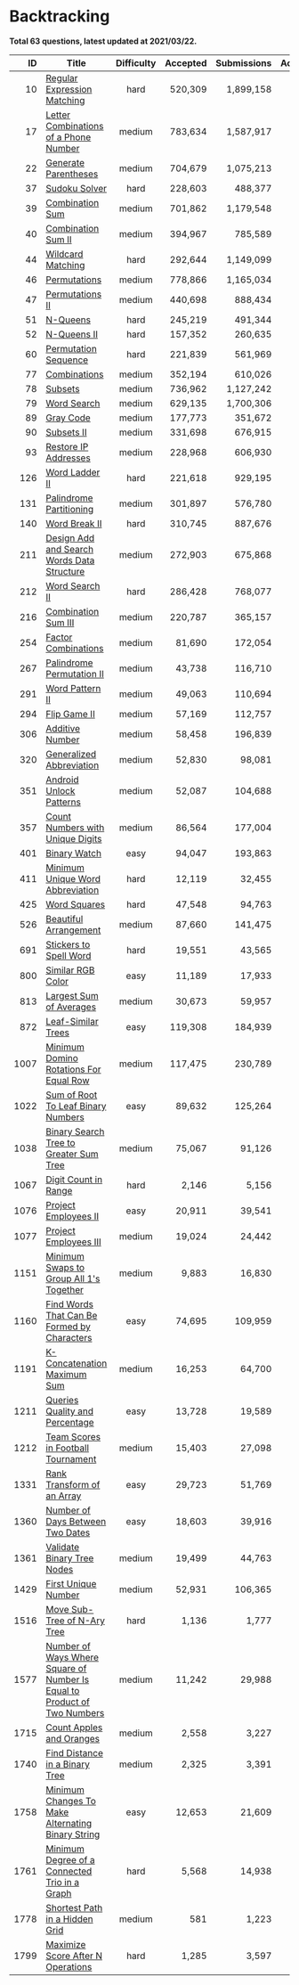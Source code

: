 # Backtracking

**Total 63 questions, latest updated at 2021/03/22.**

| ID |                                                                                      Title                                                                                       |Difficulty|Accepted|Submissions|Acceptance|
|---:|----------------------------------------------------------------------------------------------------------------------------------------------------------------------------------|:--------:|-------:|----------:|---------:|
|  10|[Regular Expression Matching](https://leetcode.com/problems/regular-expression-matching)                                                                                          |   hard   | 520,309|  1,899,158|       27%|
|  17|[Letter Combinations of a Phone Number](https://leetcode.com/problems/letter-combinations-of-a-phone-number)                                                                      |  medium  | 783,634|  1,587,917|       49%|
|  22|[Generate Parentheses](https://leetcode.com/problems/generate-parentheses)                                                                                                        |  medium  | 704,679|  1,075,213|       66%|
|  37|[Sudoku Solver](https://leetcode.com/problems/sudoku-solver)                                                                                                                      |   hard   | 228,603|    488,377|       47%|
|  39|[Combination Sum](https://leetcode.com/problems/combination-sum)                                                                                                                  |  medium  | 701,862|  1,179,548|       60%|
|  40|[Combination Sum II](https://leetcode.com/problems/combination-sum-ii)                                                                                                            |  medium  | 394,967|    785,589|       50%|
|  44|[Wildcard Matching](https://leetcode.com/problems/wildcard-matching)                                                                                                              |   hard   | 292,644|  1,149,099|       25%|
|  46|[Permutations](https://leetcode.com/problems/permutations)                                                                                                                        |  medium  | 778,866|  1,165,034|       67%|
|  47|[Permutations II](https://leetcode.com/problems/permutations-ii)                                                                                                                  |  medium  | 440,698|    888,434|       50%|
|  51|[N-Queens](https://leetcode.com/problems/n-queens)                                                                                                                                |   hard   | 245,219|    491,344|       50%|
|  52|[N-Queens II](https://leetcode.com/problems/n-queens-ii)                                                                                                                          |   hard   | 157,352|    260,635|       60%|
|  60|[Permutation Sequence](https://leetcode.com/problems/permutation-sequence)                                                                                                        |   hard   | 221,839|    561,969|       39%|
|  77|[Combinations](https://leetcode.com/problems/combinations)                                                                                                                        |  medium  | 352,194|    610,026|       58%|
|  78|[Subsets](https://leetcode.com/problems/subsets)                                                                                                                                  |  medium  | 736,962|  1,127,242|       65%|
|  79|[Word Search](https://leetcode.com/problems/word-search)                                                                                                                          |  medium  | 629,135|  1,700,306|       37%|
|  89|[Gray Code](https://leetcode.com/problems/gray-code)                                                                                                                              |  medium  | 177,773|    351,672|       51%|
|  90|[Subsets II](https://leetcode.com/problems/subsets-ii)                                                                                                                            |  medium  | 331,698|    676,915|       49%|
|  93|[Restore IP Addresses](https://leetcode.com/problems/restore-ip-addresses)                                                                                                        |  medium  | 228,968|    606,930|       38%|
| 126|[Word Ladder II](https://leetcode.com/problems/word-ladder-ii)                                                                                                                    |   hard   | 221,618|    929,195|       24%|
| 131|[Palindrome Partitioning](https://leetcode.com/problems/palindrome-partitioning)                                                                                                  |  medium  | 301,897|    576,780|       52%|
| 140|[Word Break II](https://leetcode.com/problems/word-break-ii)                                                                                                                      |   hard   | 310,745|    887,676|       35%|
| 211|[Design Add and Search Words Data Structure](https://leetcode.com/problems/design-add-and-search-words-data-structure)                                                            |  medium  | 272,903|    675,868|       40%|
| 212|[Word Search II](https://leetcode.com/problems/word-search-ii)                                                                                                                    |   hard   | 286,428|    768,077|       37%|
| 216|[Combination Sum III](https://leetcode.com/problems/combination-sum-iii)                                                                                                          |  medium  | 220,787|    365,157|       60%|
| 254|[Factor Combinations](https://leetcode.com/problems/factor-combinations)                                                                                                          |  medium  |  81,690|    172,054|       47%|
| 267|[Palindrome Permutation II](https://leetcode.com/problems/palindrome-permutation-ii)                                                                                              |  medium  |  43,738|    116,710|       37%|
| 291|[Word Pattern II](https://leetcode.com/problems/word-pattern-ii)                                                                                                                  |  medium  |  49,063|    110,694|       44%|
| 294|[Flip Game II](https://leetcode.com/problems/flip-game-ii)                                                                                                                        |  medium  |  57,169|    112,757|       51%|
| 306|[Additive Number](https://leetcode.com/problems/additive-number)                                                                                                                  |  medium  |  58,458|    196,839|       30%|
| 320|[Generalized Abbreviation](https://leetcode.com/problems/generalized-abbreviation)                                                                                                |  medium  |  52,830|     98,081|       54%|
| 351|[Android Unlock Patterns](https://leetcode.com/problems/android-unlock-patterns)                                                                                                  |  medium  |  52,087|    104,688|       50%|
| 357|[Count Numbers with Unique Digits](https://leetcode.com/problems/count-numbers-with-unique-digits)                                                                                |  medium  |  86,564|    177,004|       49%|
| 401|[Binary Watch](https://leetcode.com/problems/binary-watch)                                                                                                                        |   easy   |  94,047|    193,863|       49%|
| 411|[Minimum Unique Word Abbreviation](https://leetcode.com/problems/minimum-unique-word-abbreviation)                                                                                |   hard   |  12,119|     32,455|       37%|
| 425|[Word Squares](https://leetcode.com/problems/word-squares)                                                                                                                        |   hard   |  47,548|     94,763|       50%|
| 526|[Beautiful Arrangement](https://leetcode.com/problems/beautiful-arrangement)                                                                                                      |  medium  |  87,660|    141,475|       62%|
| 691|[Stickers to Spell Word](https://leetcode.com/problems/stickers-to-spell-word)                                                                                                    |   hard   |  19,551|     43,565|       45%|
| 800|[Similar RGB Color](https://leetcode.com/problems/similar-rgb-color)                                                                                                              |   easy   |  11,189|     17,933|       62%|
| 813|[Largest Sum of Averages](https://leetcode.com/problems/largest-sum-of-averages)                                                                                                  |  medium  |  30,673|     59,957|       51%|
| 872|[Leaf-Similar Trees](https://leetcode.com/problems/leaf-similar-trees)                                                                                                            |   easy   | 119,308|    184,939|       65%|
|1007|[Minimum Domino Rotations For Equal Row](https://leetcode.com/problems/minimum-domino-rotations-for-equal-row)                                                                    |  medium  | 117,475|    230,789|       51%|
|1022|[Sum of Root To Leaf Binary Numbers](https://leetcode.com/problems/sum-of-root-to-leaf-binary-numbers)                                                                            |   easy   |  89,632|    125,264|       72%|
|1038|[Binary Search Tree to Greater Sum Tree](https://leetcode.com/problems/binary-search-tree-to-greater-sum-tree)                                                                    |  medium  |  75,067|     91,126|       82%|
|1067|[Digit Count in Range](https://leetcode.com/problems/digit-count-in-range)                                                                                                        |   hard   |   2,146|      5,156|       42%|
|1076|[Project Employees II](https://leetcode.com/problems/project-employees-ii)                                                                                                        |   easy   |  20,911|     39,541|       53%|
|1077|[Project Employees III](https://leetcode.com/problems/project-employees-iii)                                                                                                      |  medium  |  19,024|     24,442|       78%|
|1151|[Minimum Swaps to Group All 1's Together](https://leetcode.com/problems/minimum-swaps-to-group-all-1s-together)                                                                   |  medium  |   9,883|     16,830|       59%|
|1160|[Find Words That Can Be Formed by Characters](https://leetcode.com/problems/find-words-that-can-be-formed-by-characters)                                                          |   easy   |  74,695|    109,959|       68%|
|1191|[K-Concatenation Maximum Sum](https://leetcode.com/problems/k-concatenation-maximum-sum)                                                                                          |  medium  |  16,253|     64,700|       25%|
|1211|[Queries Quality and Percentage](https://leetcode.com/problems/queries-quality-and-percentage)                                                                                    |   easy   |  13,728|     19,589|       70%|
|1212|[Team Scores in Football Tournament](https://leetcode.com/problems/team-scores-in-football-tournament)                                                                            |  medium  |  15,403|     27,098|       57%|
|1331|[Rank Transform of an Array](https://leetcode.com/problems/rank-transform-of-an-array)                                                                                            |   easy   |  29,723|     51,769|       57%|
|1360|[Number of Days Between Two Dates](https://leetcode.com/problems/number-of-days-between-two-dates)                                                                                |   easy   |  18,603|     39,916|       47%|
|1361|[Validate Binary Tree Nodes](https://leetcode.com/problems/validate-binary-tree-nodes)                                                                                            |  medium  |  19,499|     44,763|       44%|
|1429|[First Unique Number](https://leetcode.com/problems/first-unique-number)                                                                                                          |  medium  |  52,931|    106,365|       50%|
|1516|[Move Sub-Tree of N-Ary Tree](https://leetcode.com/problems/move-sub-tree-of-n-ary-tree)                                                                                          |   hard   |   1,136|      1,777|       64%|
|1577|[Number of Ways Where Square of Number Is Equal to Product of Two Numbers](https://leetcode.com/problems/number-of-ways-where-square-of-number-is-equal-to-product-of-two-numbers)|  medium  |  11,242|     29,988|       37%|
|1715|[Count Apples and Oranges](https://leetcode.com/problems/count-apples-and-oranges)                                                                                                |  medium  |   2,558|      3,227|       79%|
|1740|[Find Distance in a Binary Tree](https://leetcode.com/problems/find-distance-in-a-binary-tree)                                                                                    |  medium  |   2,325|      3,391|       69%|
|1758|[Minimum Changes To Make Alternating Binary String](https://leetcode.com/problems/minimum-changes-to-make-alternating-binary-string)                                              |   easy   |  12,653|     21,609|       59%|
|1761|[Minimum Degree of a Connected Trio in a Graph](https://leetcode.com/problems/minimum-degree-of-a-connected-trio-in-a-graph)                                                      |   hard   |   5,568|     14,938|       37%|
|1778|[Shortest Path in a Hidden Grid](https://leetcode.com/problems/shortest-path-in-a-hidden-grid)                                                                                    |  medium  |     581|      1,223|       48%|
|1799|[Maximize Score After N Operations](https://leetcode.com/problems/maximize-score-after-n-operations)                                                                              |   hard   |   1,285|      3,597|       36%|


